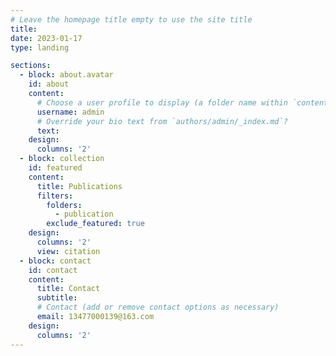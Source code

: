 ```yaml
---
# Leave the homepage title empty to use the site title
title:
date: 2023-01-17
type: landing

sections:
  - block: about.avatar
    id: about
    content:
      # Choose a user profile to display (a folder name within `content/authors/`)
      username: admin
      # Override your bio text from `authors/admin/_index.md`?
      text:  
    design:
      columns: '2'
  - block: collection
    id: featured
    content:
      title: Publications      
      filters:
        folders:
          - publication
        exclude_featured: true
    design:
      columns: '2'
      view: citation 
  - block: contact
    id: contact
    content:
      title: Contact
      subtitle:
      # Contact (add or remove contact options as necessary)
      email: 13477000139@163.com
    design:
      columns: '2'
---
```

